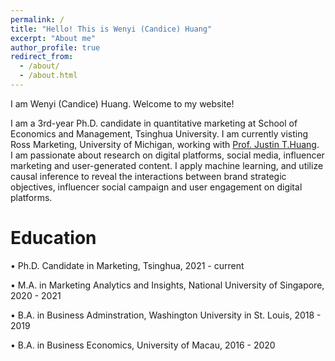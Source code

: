 ```yaml
---
permalink: /
title: "Hello! This is Wenyi (Candice) Huang"
excerpt: "About me"
author_profile: true
redirect_from: 
  - /about/
  - /about.html
---
```


I am Wenyi (Candice) Huang. Welcome to my website!

I am a 3rd-year Ph.D. candidate in quantitative marketing at School of Economics and Management, Tsinghua University. I am currently visting Ross Marketing, University of Michigan, working with [Prof. Justin T.Huang](https://www.justinthuang.com/).
​
I am passionate about research on digital platforms, social media, influencer marketing and user-generated content. I apply machine learning, and utilize causal inference to reveal the interactions between brand strategic objectives, influencer social campaign and user engagement on digital platforms.

Education
======
• Ph.D. Candidate in Marketing, Tsinghua, 2021 - current

• M.A. in Marketing Analytics and Insights, National University of Singapore, 2020 - 2021

• B.A. in Business Adminstration, Washington University in St. Louis, 2018 - 2019

• B.A. in Business Economics, University of Macau, 2016 - 2020


